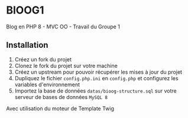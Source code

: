 # BlOOG1

Blog en PHP 8 - MVC OO - Travail du Groupe 1

## Installation

1. Créez un fork du projet
2. Clonez le fork du projet sur votre machine
3. Créez un upstream pour pouvoir récupérer les mises à jour du projet
4. Dupliquez le fichier `config.php.ini` en `config.php` et configurez les variables d'environnement
5. Importez la base de données `datas/bioog-structure.sql` sur votre serveur de bases de données `MySQL 8`





Avec utilisation du moteur de Template Twig
